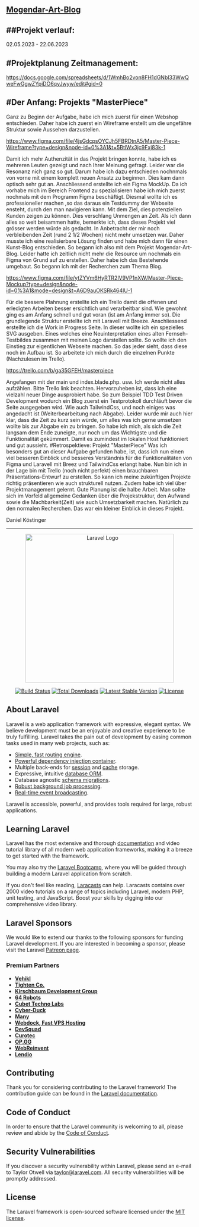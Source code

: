
<a href="{{ url('/') }}" class="font-bold mr-5 text-blue-600">Mogendar-Art-Blog</a>
-----------------------------------------------------------------------------------------------------------------------------------
##Projekt verlauf:  
------------------
02.05.2023 - 22.06.2023

#Projektplanung Zeitmanagement:
------------
https://docs.google.com/spreadsheets/d/1WmhBo2von8FH1dGNbl33WwQweFwGgwZYpiDO6qyJwyw/edit#gid=0


#Der Anfang: Projekts "MasterPiece"
------------
Ganz zu Beginn der Aufgabe, habe ich mich zuerst für einen Webshop entschieden. Daher habe ich zuerst ein Wireframe erstellt um die ungefähre Struktur sowie Aussehen darzustellen. 

https://www.figma.com/file/4jsGdcpsOYCJh5FBRDtnA5/Master-Piece-Wireframe?type=design&node-id=0%3A1&t=5BtlWx3jc9Fxj83k-1

Damit ich mehr Authenzität in das Projekt bringen konnte, habe ich es mehreren Leuten gezeigt und nach Ihrer Meinung gefragt. Leider war die Resonanz nich ganz so gut. Darum habe ich dazu entschieden nochnmals von vorne mit einem komplett neuen Ansatz zu beginnen. Dies kam dann optisch sehr gut an. Anschliessend erstellte ich ein Figma MockUp.
Da ich vorhabe mich im Bereich Frontend zu spezialisieren habe ich mich zuerst nochmals mit dem Programm Figma beschäftigt. Diesmal wollte ich es professioneller machen ,so das daraus ein Testdummy der Webseite ensteht, durch den man navigieren kann. Mit dem Ziel, dies potenziellen Kunden zeigen zu können. Dies verschlang Unmengen an Zeit. Als ich dann alles so weit beisammen hatte, bemerkte ich, dass dieses Projekt viel grösser werden würde als gedacht. In Anbetracht der mir noch verbleibenden Zeit (rund 2 1/2 Wochen) nicht mehr umsetzen war. Daher musste ich eine realisierbare Lösung finden und habe mich dann für einen Kunst-Blog entschieden.
So begann ich also mit dem Projekt Mogendar-Art-Blog. Leider hatte ich zeitlich nicht mehr die Resource um nochmals ein Figma von Grund auf zu erstellen. Daher habe ich das Bestehende umgebaut. So begann ich mit der Recherchen zum Thema Blog. 

https://www.figma.com/file/ytZYVm6HyRTR2lV9VP1nXW/Master-Piece-Mockup?type=design&node-id=0%3A1&mode=design&t=A6D9auOKSRk464lU-1

Für die bessere Plahnung erstellte ich ein Trello damit die offenen und erledigten Arbeiten besser ersichtlich und verarbeitbar sind.
Wie gewohnt ging es am Anfang schnell und gut voran (ist am Anfang immer so). Die grundlegende Struktur erstellte ich mit Laravell mit Breeze. Anschliessend erstellte ich die Work in Progress Seite. In dieser wollte ich ein spezielles SVG ausgeben. Eines welches eine Neuinterpretation eines alten Fernseh-Testbildes zusammen mit meinen Logo darstellen sollte. So wollte ich den Einstieg zur eigentlichen Webseite machen. So das jeder sieht, dass diese noch im Aufbau ist. So arbeitete ich mich durch die einzelnen Punkte (Nachzulesen im Trello). 

https://trello.com/b/ga35GFEH/masterpiece

Angefangen mit der main und index.blade.php. usw. Ich werde nicht alles aufzählen. Bitte Trello link beachten. Hervorzuheben ist, dass ich eine vielzahl neuer Dinge ausprobiert habe. So zum Beispiel TDD Test Driven Development wodurch ein Blog zuerst ein Testprotokoll durchläuft bevor die Seite ausgegeben wird. Wie auch TailwindCss, und noch einiges was angedacht ist (Weiterbearbeitung nach Abgabe).
Leider wurde mir auch hier klar, dass die Zeit zu kurz sein würde, um alles was ich gerne umsetzen wollte bis zur Abgabe ein zu bringen. So habe ich mich, als sich die Zeit langsam dem Ende zuneigte, nur noch um das Wichtigste und die Funktionalität gekümmert. Damit es zumindest im lokalen Host funktioniert und gut aussieht.
#Retrospektieve: Projekt "MasterPiece" Was ich besonders gut an dieser Aufgabe gefunden habe, ist, dass ich nun einen viel besseren Einblick und besseres Verständnis für die Funktionalitäten von Figma und Laravell mit Breez und TailwindCss erlangt habe. Nun bin ich in der Lage bin mit Trello (noch nicht perfekt) einen brauchbaren Präsentations-Entwurf zu erstellen. So kann ich meine zukünftigen Projekte richtig präsentieren wie auch strukturell nutzen. Zudem habe ich viel über Projektmanagement gelernt. Gute Planung ist die halbe Arbeit. Man sollte sich im Vorfeld allgemeine Gedanken über die Projekstruktur, den Aufwand sowie die Machbarkeit(Zeit) wie auch Umsetzbarkeit machen. Natürlich zu den normalen Recherchen.
Das war ein kleiner Einblick in dieses Projekt.

Daniel Köstinger












----------------------------------------------------------------------------------------------------------------------------------


<p align="center"><a href="https://laravel.com" target="_blank"><img src="https://raw.githubusercontent.com/laravel/art/master/logo-lockup/5%20SVG/2%20CMYK/1%20Full%20Color/laravel-logolockup-cmyk-red.svg" width="400" alt="Laravel Logo"></a></p>

<p align="center">
<a href="https://github.com/laravel/framework/actions"><img src="https://github.com/laravel/framework/workflows/tests/badge.svg" alt="Build Status"></a>
<a href="https://packagist.org/packages/laravel/framework"><img src="https://img.shields.io/packagist/dt/laravel/framework" alt="Total Downloads"></a>
<a href="https://packagist.org/packages/laravel/framework"><img src="https://img.shields.io/packagist/v/laravel/framework" alt="Latest Stable Version"></a>
<a href="https://packagist.org/packages/laravel/framework"><img src="https://img.shields.io/packagist/l/laravel/framework" alt="License"></a>
</p>

## About Laravel

Laravel is a web application framework with expressive, elegant syntax. We believe development must be an enjoyable and creative experience to be truly fulfilling. Laravel takes the pain out of development by easing common tasks used in many web projects, such as:

- [Simple, fast routing engine](https://laravel.com/docs/routing).
- [Powerful dependency injection container](https://laravel.com/docs/container).
- Multiple back-ends for [session](https://laravel.com/docs/session) and [cache](https://laravel.com/docs/cache) storage.
- Expressive, intuitive [database ORM](https://laravel.com/docs/eloquent).
- Database agnostic [schema migrations](https://laravel.com/docs/migrations).
- [Robust background job processing](https://laravel.com/docs/queues).
- [Real-time event broadcasting](https://laravel.com/docs/broadcasting).

Laravel is accessible, powerful, and provides tools required for large, robust applications.

## Learning Laravel

Laravel has the most extensive and thorough [documentation](https://laravel.com/docs) and video tutorial library of all modern web application frameworks, making it a breeze to get started with the framework.

You may also try the [Laravel Bootcamp](https://bootcamp.laravel.com), where you will be guided through building a modern Laravel application from scratch.

If you don't feel like reading, [Laracasts](https://laracasts.com) can help. Laracasts contains over 2000 video tutorials on a range of topics including Laravel, modern PHP, unit testing, and JavaScript. Boost your skills by digging into our comprehensive video library.

## Laravel Sponsors

We would like to extend our thanks to the following sponsors for funding Laravel development. If you are interested in becoming a sponsor, please visit the Laravel [Patreon page](https://patreon.com/taylorotwell).

### Premium Partners

- **[Vehikl](https://vehikl.com/)**
- **[Tighten Co.](https://tighten.co)**
- **[Kirschbaum Development Group](https://kirschbaumdevelopment.com)**
- **[64 Robots](https://64robots.com)**
- **[Cubet Techno Labs](https://cubettech.com)**
- **[Cyber-Duck](https://cyber-duck.co.uk)**
- **[Many](https://www.many.co.uk)**
- **[Webdock, Fast VPS Hosting](https://www.webdock.io/en)**
- **[DevSquad](https://devsquad.com)**
- **[Curotec](https://www.curotec.com/services/technologies/laravel/)**
- **[OP.GG](https://op.gg)**
- **[WebReinvent](https://webreinvent.com/?utm_source=laravel&utm_medium=github&utm_campaign=patreon-sponsors)**
- **[Lendio](https://lendio.com)**

## Contributing

Thank you for considering contributing to the Laravel framework! The contribution guide can be found in the [Laravel documentation](https://laravel.com/docs/contributions).

## Code of Conduct

In order to ensure that the Laravel community is welcoming to all, please review and abide by the [Code of Conduct](https://laravel.com/docs/contributions#code-of-conduct).

## Security Vulnerabilities

If you discover a security vulnerability within Laravel, please send an e-mail to Taylor Otwell via [taylor@laravel.com](mailto:taylor@laravel.com). All security vulnerabilities will be promptly addressed.

## License

The Laravel framework is open-sourced software licensed under the [MIT license](https://opensource.org/licenses/MIT).



